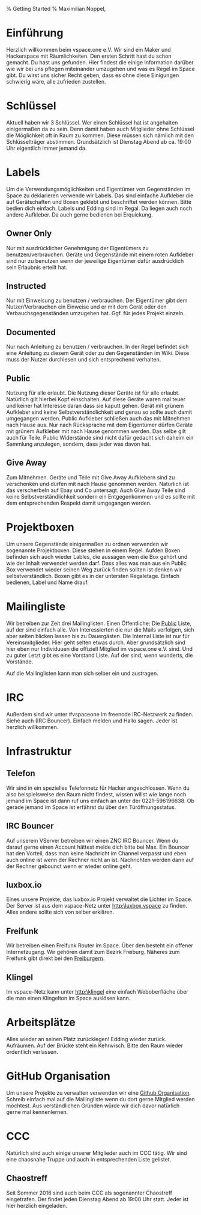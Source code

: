 % Getting Started
% Maximilian Noppel,

# Einführung
Herzlich willkommen beim vspace.one e.V. Wir sind ein Maker und Hackerspace mit Räumlichkeiten. Den ersten Schritt hast du schon gemacht. Du hast uns gefunden. Hier findest die einige Information darüber wie wir bei uns pflegen miteinander umzugehen und was es Regel im Space gibt. Du wirst uns sicher Recht geben, dass es ohne diese Einigungen schwierig wäre, alle zufrieden zustellen.

# Schlüssel
Aktuell haben wir 3 Schlüssel. Wer einen Schlüssel hat ist angehalten einigermaßen da zu sein. Denn damit haben auch Mitglieder ohne Schlüssel die Möglichkeit oft in Raum zu kommen. Diese müssen sich nämlich mit den Schlüsselträger abstimmen. Grundsätzlich ist Dienstag Abend ab ca. 19:00 Uhr eigentlich immer jemand da.

# Labels
Um die Verwendungsmöglichkeiten und Eigentümer von Gegenständen im Space zu deklarieren verwende wir Labels. Das sind einfache Aufkleber die auf Gerätschaften und Boxen geklebt und beschriftet werden können. Bitte bedien dich einfach. Labels und Edding sind im Regal. Da liegen auch noch andere Aufkleber. Da auch gerne bedienen bei Erquickung.

## Owner Only
Nur mit ausdrücklicher Genehmigung der Eigentümers zu benutzen/verbrauchen. Geräte und Gegenstände mit einem roten Aufkleber sind nur zu benutzen wenn der jeweilige Eigentümer dafür ausdrücklich sein Erlaubnis erteilt hat.

## Instructed
Nur mit Einweisung zu benutzen / verbrauchen. Der Eigentümer gibt dem Nutzer/Verbrauchen ein Einweise und er mit dem Gerät oder den Verbauchsgegenständen umzugehen hat. Ggf. für jedes Projekt einzeln.

## Documented
Nur nach Anleitung zu benutzen / verbrauchen. In der Regel befindet sich eine Anleitung zu diesem Gerät oder zu den Gegenständen im Wiki. Diese muss der Nutzer durchlesen und sich entsprechend verhalten.

## Public
Nutzung für alle erlaubt. Die Nutzung dieser Geräte ist für alle erlaubt. Natürlich gilt hierbei Kopf einschalten. Auf diese Geräte waren mal teuer und keiner hat Interesse daran dass sie kaputt gehen. Gerät mit grünem Aufkleber sind keine Selbstverständlichkeit und genau so sollte auch damit umgegangen werden. Public Aufkleber schließen auch das mit Mitnehmen nach Hause aus. Nur nach Rücksprache mit dem Eigentümer dürfen Geräte mit grünem Aufkleber mit nach Hause genommen werden. Das selbe gilt auch für Teile. Public Widerstände sind nicht dafür gedacht sich daheim ein Sammlung anzulegen, sondern, dass jeder was davon hat.

## Give Away
Zum Mitnehmen. Geräte und Teile mit Give Away Aufklebern sind zu verschenken und dürfen mit nach Hause genommen werden. Natürlich ist das verscherbeln auf Ebay und Co untersagt. Auch Give Away Teile sind keine Selbstverständlichkeit sondern ein Entgegenkommen und es sollte mit dem entsprechenden Respekt damit umgegangen werden.



# Projektboxen
Um unsere Gegenstände einigermaßen zu ordnen verwenden wir sogenannte Projektboxen. Diese stehen in einem Regel. Aufden Boxen befinden sich auch wieder Lables, die aussagen wem die Box gehört und wie der Inhalt verwendet werden darf. Dass alles was man aus ein Public Box verwendet wieder seinen Weg zurück finden sollten ist denken wir selbstverständlich. Boxen gibt es in der untersten Regaletage. Einfach bedienen, Label und Name drauf.

# Mailingliste
Wir betreiben zur Zeit drei Mailinglisten. Einen Öffentliche; Die [Public](https://ml06.ispgateway.de/mailman/listinfo/public_lists.vspace.one) Liste, auf der sind einfach alle. Von Interessierten die nur die Mails verfolgen, sich aber selten blicken lassen bis zu Dauergästen. Die Internal Liste ist nur für Vereinsmitglieder. Hier geht selten etwas durch. Aber grundsätzlich sind hier eben nur Individuuen die offiziell Mitglied im vspace.one e.V. sind. Und zu guter Letzt gibt es eine Vorstand Liste. Auf der sind, wenn wunderts, die Vorstände. 

Auf die Mailinglisten kann man sich selber ein und austragen.

# IRC
Außerdem sind wir unter #vspaceone im freenode IRC-Netzwerk zu finden. Siehe auch (IRC Bouncer). Einfach melden und Hallo sagen. Jeder ist herzlich willkommen.


# Infrastruktur
## Telefon
Wir sind in ein spezielles Telefonnetz für Hacker angeschlossen. Wenn du also beispielsweise den Raum nicht findest, wissen willst wie lange noch jemand im Space ist dann ruf uns einfach an unter der 0221-596196638. Ob gerade jemand im Space ist erfährst du über den Türöffnungsstatus.

## IRC Bouncer
Auf unserem VServer betreiben wir einen ZNC IRC Bouncer. Wenn du darauf gerne einen Account hättest melde dich bitte bei Max. Ein Bouncer hat den Vorteil, dass man keine Nachricht im Channel verpasst und eben auch online ist wenn der Rechner nicht an ist. Nachrichten werden dann auf der Rechner gebounct wenn er wieder online geht.

## luxbox.io
Eines unsere Projekte, das luxbox.io Projekt verwaltet die Lichter im Space. Der Server ist aus dem vspace-Netz unter [http:\\luxbox.vspace](http:\\luxbox.vspace) zu finden. Alles andere sollte sich von selber erklären.

## Freifunk
Wir betreiben einen Freifunk Router im Space. Über den besteht ein offener Internetzugang. Wir gehören damit zum Bezirk Freiburg. Näheres zum Freifunk gibt direkt bei den [Freiburgern](https://freiburg.freifunk.net/).

## Klingel
Im vspace-Netz kann unter [http:\\klingel](http:\\klingel) eine einfach Weboberfläche über die man einen Klingelton im Space auslösen kann.

# Arbeitsplätze
Alles wieder an seinen Platz zurücklegen! Edding wieder zurück. Aufräumen. Auf der Brücke steht ein Kehrwisch. Bitte den Raum wieder ordentlich verlassen.

# GitHub Organisation
Um unsere Projekte zu verwalten verwenden wir eine [Github Organisation](https://github.com/vspaceone). Schreib einfach mal auf die Mailingliste wenn du dort gerne Mitglied werden möchtest. Aus verständlichen Gründen würde wir dich davor natürlich gerne mal kennenlernen.

# CCC
Natürlich sind auch einige unserer Mitglieder auch im CCC tätig. Wir sind eine chaosnahe Truppe und auch in entsprechenden Liste gelistet.

## Chaostreff
Seit Sommer 2016 sind auch beim CCC als sogenannter Chaostreff eingetrafen. Der findet jeden Dienstag Abend ab 19:00 Uhr statt. Jeder ist hier herzlich eingeladen.

